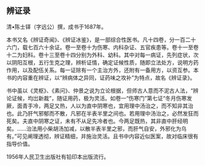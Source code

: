 ## 辨证录

清•陈士铎（字远公）撰，成书于1687年。

本书又名《辨证奇闻》、《辨证冰鉴》，是一部综合性医书。凡十四卷，分一百二十六门，载七百六十余证。卷一至卷十为伤寒、内科杂证、五官疾患等。卷十一至卷十二为妇科。卷十三至卷十四分别为外科、幼科。其中对每一病证，先列症状，次以阴阳互根，五行生克之理，辨析证情，确定证候性质，随即立法处方，说明方药作用，以及配伍关系。每一证除有一个主治方外，还附有一备用方，以资互参。本书的内容重在辨证，以“辨病体之异同，证药味之攻补”为特点，故名《辨证录》。

书中虽以《灵枢》、《素问》、仲景之说为立论根据，但师古人意而不泥古人法，“辨论证候，均岀新裁”，随证用药，极为灵活。如卷一“伤寒门”第七证“冬月伤寒发厥，面青手冷，两足又热，人以为直中阴寒也，宜用理中汤治之，而不知非其治也。此乃肝气邪郁而不散，凡邪在半表半里之间也。若用理中汤治之，必然发狂而死矣。夫直中阴寒之证，未有不从足先冷者也。今两足既热，其非直中肝经明矣。……治法用小柴胡汤加减，以散半表半里之邪，而肝气自安，外邪化为乌有。”可见阐理透彻，辨证精细，并施治灵活。且书中内容近似医案，故对临床很有指导价值。

1956年人民卫生出版社有铅印本出版流行。
